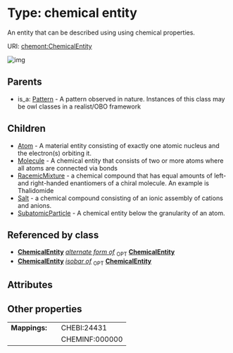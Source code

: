 
# Type: chemical entity


An entity that can be described using using chemical properties.

URI: [chemont:ChemicalEntity](http://w3id.org/chemontChemicalEntity)


![img](http://yuml.me/diagram/nofunky;dir:TB/class/[SubatomicParticle],[Salt],[RacemicMixture],[Pattern],[Molecule],[ChemicalEntity]^-[SubatomicParticle],[ChemicalEntity]^-[Salt],[ChemicalEntity]^-[RacemicMixture],[ChemicalEntity]^-[Molecule],[ChemicalEntity]^-[Atom],[Pattern]^-[ChemicalEntity],[Atom])

## Parents

 *  is_a: [Pattern](Pattern.md) - A pattern observed in nature. Instances of this class may be owl classes in a realist/OBO framework

## Children

 * [Atom](Atom.md) - A material entity consisting of exactly one atomic nucleus and the electron(s) orbiting it.
 * [Molecule](Molecule.md) - A chemical entity that consists of two or more atoms where all atoms are connected via bonds
 * [RacemicMixture](RacemicMixture.md) - a chemical compound that has equal amounts of left- and right-handed enantiomers of a chiral molecule. An example is Thalidomide
 * [Salt](Salt.md) - a chemical compound consisting of an ionic assembly of cations and anions.
 * [SubatomicParticle](SubatomicParticle.md) - A chemical entity below the granularity of an atom.

## Referenced by class

 *  **[ChemicalEntity](ChemicalEntity.md)** *[alternate form of](alternate_form_of.md)*  <sub>OPT</sub>  **[ChemicalEntity](ChemicalEntity.md)**
 *  **[ChemicalEntity](ChemicalEntity.md)** *[isobar of](isobar_of.md)*  <sub>OPT</sub>  **[ChemicalEntity](ChemicalEntity.md)**

## Attributes


## Other properties

|  |  |  |
| --- | --- | --- |
| **Mappings:** | | CHEBI:24431 |
|  | | CHEMINF:000000 |

